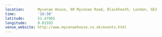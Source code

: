 ```yaml
---
location:      Mycenae House, 90 Mycenae Road, Blackheath, London, SE3 7SE  
time:          '16:30'
latitude:      51.47965
longitude:     0.01593
venue_website: http://www.mycenaehouse.co.uk/events.html
---
```

